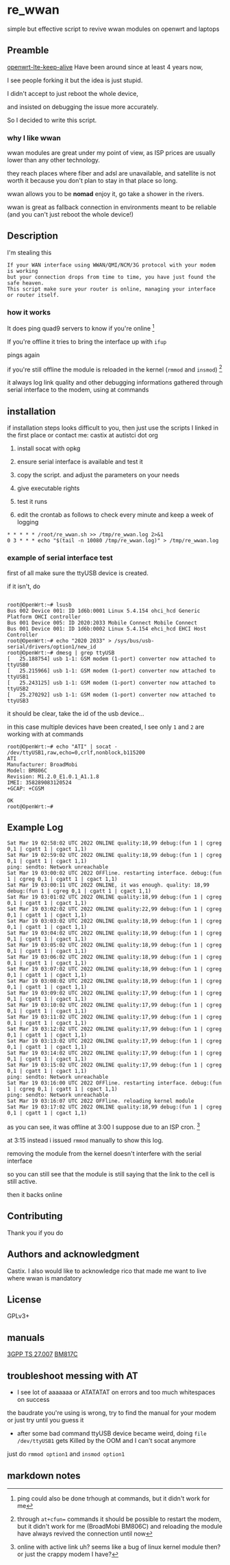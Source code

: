 # re_wwan

simple but effective script to revive wwan modules on openwrt and laptops

## Preamble

[openwrt-lte-keep-alive](https://github.com/mchsk/openwrt-lte-keep-alive) Have been around since at least 4 years now,

I see people forking it but the idea is just stupid.

I didn't accept to just reboot the whole device,

and insisted on debugging the issue more accurately.

So I decided to write this script.

### why I like wwan

wwan modules are great under my point of view, as ISP prices are usually lower than any other technology.

they reach places where fiber and adsl are unavailable, and satellite is not worth it because you don't plan to stay in that place so long.

wwan allows you to be **nomad** enjoy it, go take a shower in the rivers.

wwan is great as fallback connection in environments meant to be reliable (and you can't just reboot the whole device!)

## Description
I'm stealing this
```
If your WAN interface using WWAN/QMI/NCM/3G protocol with your modem is working
but your connection drops from time to time, you have just found the safe heaven.
This script make sure your router is online, managing your interface or router itself.
```

### how it works

It does ping quad9 servers to know if you're online [^1]

If you're offline it tries to bring the interface up with `ifup`

pings again

if you're still offline the module is reloaded in the kernel (`rmmod` and `insmod`) [^2]

it always log link quality and other debugging informations gathered through serial interface to the modem, using at commands

[^1]: ping could also be done trhough at commands, but it didn't work for me

[^2]: through `at+cfun=` commands it should be possible to restart the modem, but it didn't work for me (BroadMobi BM806C) and reloading the module have always revived the connection until now

## installation
if installation steps looks difficult to you, then just use the scripts I linked in the first place or contact me: castix at autistci dot org

1. install socat with opkg

1. ensure serial interface is available and test it

1. copy the script. and adjust the parameters on your needs

1. give executable rights

1. test it runs

1. edit the crontab as follows to check every minute and keep a week of logging
```
* * * * * /root/re_wwan.sh >> /tmp/re_wwan.log 2>&1
0 3 * * * echo "$(tail -n 10080 /tmp/re_wwan.log)" > /tmp/re_wwan.log
```

### example of serial interface test

first of all make sure the ttyUSB device is created.

if it isn't, do
```

root@OpenWrt:~# lsusb
Bus 002 Device 001: ID 1d6b:0001 Linux 5.4.154 ohci_hcd Generic Platform OHCI controller
Bus 001 Device 005: ID 2020:2033 Mobile Connect Mobile Connect
Bus 001 Device 001: ID 1d6b:0002 Linux 5.4.154 ehci_hcd EHCI Host Controller
root@OpenWrt:~# echo "2020 2033" > /sys/bus/usb-serial/drivers/option1/new_id
root@OpenWrt:~# dmesg | grep ttyUSB
[   25.188754] usb 1-1: GSM modem (1-port) converter now attached to ttyUSB0
[   25.215966] usb 1-1: GSM modem (1-port) converter now attached to ttyUSB1
[   25.243125] usb 1-1: GSM modem (1-port) converter now attached to ttyUSB2
[   25.270292] usb 1-1: GSM modem (1-port) converter now attached to ttyUSB3
```
it should be clear, take the id of the usb device...

in this case multiple devices have been created, I see only `1` and `2` are working with at commands
```
root@OpenWrt:~# echo "ATI" | socat - /dev/ttyUSB1,raw,echo=0,crlf,nonblock,b115200
ATI
Manufacturer: BroadMobi
Model: BM806C
Revision: M1.2.0_E1.0.1_A1.1.8
IMEI: 358289083120524
+GCAP: +CGSM

OK
root@OpenWrt:~# 
```

## Example Log
```
Sat Mar 19 02:58:02 UTC 2022 ONLINE quality:18,99 debug:(fun 1 | cgreg 0,1 | cgatt 1 | cgact 1,1)
Sat Mar 19 02:59:02 UTC 2022 ONLINE quality:18,99 debug:(fun 1 | cgreg 0,1 | cgatt 1 | cgact 1,1)
ping: sendto: Network unreachable
Sat Mar 19 03:00:02 UTC 2022 OFFline. restarting interface. debug:(fun 1 | cgreg 0,1 | cgatt 1 | cgact 1,1)
Sat Mar 19 03:00:11 UTC 2022 ONLINE, it was enough. quality: 18,99 debug:(fun 1 | cgreg 0,1 | cgatt 1 | cgact 1,1)
Sat Mar 19 03:01:02 UTC 2022 ONLINE quality:18,99 debug:(fun 1 | cgreg 0,1 | cgatt 1 | cgact 1,1)
Sat Mar 19 03:02:02 UTC 2022 ONLINE quality:22,99 debug:(fun 1 | cgreg 0,1 | cgatt 1 | cgact 1,1)
Sat Mar 19 03:03:02 UTC 2022 ONLINE quality:18,99 debug:(fun 1 | cgreg 0,1 | cgatt 1 | cgact 1,1)
Sat Mar 19 03:04:02 UTC 2022 ONLINE quality:18,99 debug:(fun 1 | cgreg 0,1 | cgatt 1 | cgact 1,1)
Sat Mar 19 03:05:02 UTC 2022 ONLINE quality:18,99 debug:(fun 1 | cgreg 0,1 | cgatt 1 | cgact 1,1)
Sat Mar 19 03:06:02 UTC 2022 ONLINE quality:18,99 debug:(fun 1 | cgreg 0,1 | cgatt 1 | cgact 1,1)
Sat Mar 19 03:07:02 UTC 2022 ONLINE quality:18,99 debug:(fun 1 | cgreg 0,1 | cgatt 1 | cgact 1,1)
Sat Mar 19 03:08:02 UTC 2022 ONLINE quality:18,99 debug:(fun 1 | cgreg 0,1 | cgatt 1 | cgact 1,1)
Sat Mar 19 03:09:02 UTC 2022 ONLINE quality:17,99 debug:(fun 1 | cgreg 0,1 | cgatt 1 | cgact 1,1)
Sat Mar 19 03:10:02 UTC 2022 ONLINE quality:17,99 debug:(fun 1 | cgreg 0,1 | cgatt 1 | cgact 1,1)
Sat Mar 19 03:11:02 UTC 2022 ONLINE quality:17,99 debug:(fun 1 | cgreg 0,1 | cgatt 1 | cgact 1,1)
Sat Mar 19 03:12:02 UTC 2022 ONLINE quality:17,99 debug:(fun 1 | cgreg 0,1 | cgatt 1 | cgact 1,1)
Sat Mar 19 03:13:02 UTC 2022 ONLINE quality:17,99 debug:(fun 1 | cgreg 0,1 | cgatt 1 | cgact 1,1)
Sat Mar 19 03:14:02 UTC 2022 ONLINE quality:17,99 debug:(fun 1 | cgreg 0,1 | cgatt 1 | cgact 1,1)
Sat Mar 19 03:15:02 UTC 2022 ONLINE quality:17,99 debug:(fun 1 | cgreg 0,1 | cgatt 1 | cgact 1,1)
ping: sendto: Network unreachable
Sat Mar 19 03:16:00 UTC 2022 OFFline. restarting interface. debug:(fun 1 | cgreg 0,1 | cgatt 1 | cgact 1,1)
ping: sendto: Network unreachable
Sat Mar 19 03:16:07 UTC 2022 OFFline. reloading kernel module
Sat Mar 19 03:17:02 UTC 2022 ONLINE quality:18,99 debug:(fun 1 | cgreg 0,1 | cgatt 1 | cgact 1,1)

```

as you can see, it was offline at 3:00 I suppose due to an ISP cron. [^3]

at 3:15 instead i issued `rmmod` manually to show this log.

removing the module from the kernel doesn't interfere with the serial interface

so you can still see that the module is still saying that the link to the cell is still active.

then it backs online

[^3]: online with active link uh? seems like a bug of linux kernel module then? or just the crappy modem I have?

## Contributing
Thank you if you do

## Authors and acknowledgment
Castix.
I also would like to acknowledge rico that made me want to live where wwan is mandatory

## License
GPLv3+

## manuals

[3GPP TS 27.007](https://web.archive.org/web/20220320205631/https://www.arib.or.jp/english/html/overview/doc/STD-T63v9_30/5_Appendix/Rel10/27/27007-a70.pdf)
[BM817C](https://web.archive.org/web/20220320174125/https://fccid.io/2AON8-BM817C/User-Manual/BM817C-user-manual-V1-1-3781756.pdf)

## troubleshoot messing with AT

- I see lot of aaaaaaa or ATATATAT on errors and too much whitespaces on success

the baudrate you're using is wrong, try to find the manual for your modem or just try until you guess it

- after some bad command ttyUSB device became weird, doing `file /dev/ttyUSB1` gets Killed by the OOM and I can't socat anymore

just do `rmmod option1` and `insmod option1`


## markdown notes
